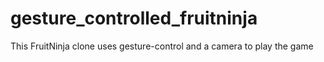 # gesture_controlled_fruitninja
This FruitNinja clone uses gesture-control and a camera to play the game
